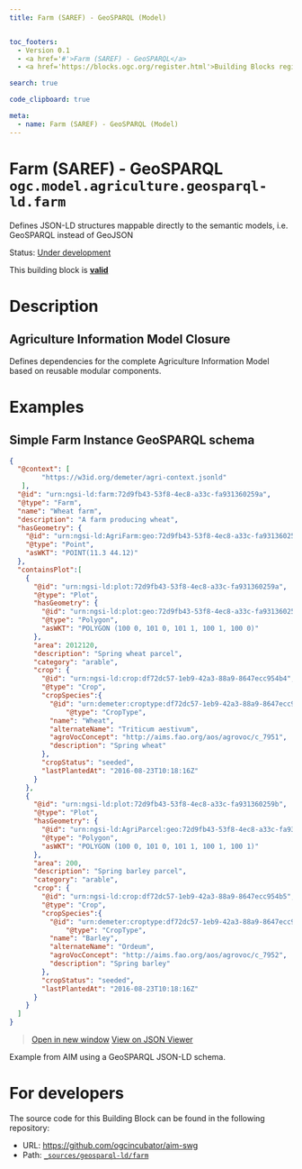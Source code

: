 ```yaml
---
title: Farm (SAREF) - GeoSPARQL (Model)


toc_footers:
  - Version 0.1
  - <a href='#'>Farm (SAREF) - GeoSPARQL</a>
  - <a href='https://blocks.ogc.org/register.html'>Building Blocks register</a>

search: true

code_clipboard: true

meta:
  - name: Farm (SAREF) - GeoSPARQL (Model)
---
```



# Farm (SAREF) - GeoSPARQL `ogc.model.agriculture.geosparql-ld.farm`

Defines JSON-LD structures mappable directly to the semantic models, i.e. GeoSPARQL instead of GeoJSON

<p class="status">
    <span data-rainbow-uri="http://www.opengis.net/def/status">Status</span>:
    <a href="http://www.opengis.net/def/status/under-development" target="_blank" data-rainbow-uri>Under development</a>
</p>

<aside class="success">
This building block is <strong><a href="https://github.com/ogcincubator/aim-swg/blob/main/build/tests/model/agriculture/geosparql-ld/farm/" target="_blank">valid</a></strong>
</aside>

# Description

## Agriculture Information Model Closure

Defines dependencies for the complete Agriculture Information Model based on reusable modular components.





# Examples

## Simple Farm Instance GeoSPARQL schema



```json
{
  "@context": [
  		"https://w3id.org/demeter/agri-context.jsonld"
   ],
  "@id": "urn:ngsi-ld:farm:72d9fb43-53f8-4ec8-a33c-fa931360259a",
  "@type": "Farm",
  "name": "Wheat farm",
  "description": "A farm producing wheat",
  "hasGeometry": {
    "@id": "urn:ngsi-ld:AgriFarm:geo:72d9fb43-53f8-4ec8-a33c-fa931360259x",
    "@type": "Point",
    "asWKT": "POINT(11.3 44.12)"
  },
  "containsPlot":[
    {
      "@id": "urn:ngsi-ld:plot:72d9fb43-53f8-4ec8-a33c-fa931360259a",
      "@type": "Plot",
      "hasGeometry": {
        "@id": "urn:ngsi-ld:plot:geo:72d9fb43-53f8-4ec8-a33c-fa931360259y",
        "@type": "Polygon",
        "asWKT": "POLYGON (100 0, 101 0, 101 1, 100 1, 100 0)"
      },
      "area": 2012120,
      "description": "Spring wheat parcel",
      "category": "arable",
      "crop": {
        "@id": "urn:ngsi-ld:crop:df72dc57-1eb9-42a3-88a9-8647ecc954b4",
        "@type": "Crop",
        "cropSpecies":{
          "@id": "urn:demeter:croptype:df72dc57-1eb9-42a3-88a9-8647ecc954b4",
		      "@type": "CropType",
          "name": "Wheat",
          "alternateName": "Triticum aestivum",
          "agroVocConcept": "http://aims.fao.org/aos/agrovoc/c_7951",
          "description": "Spring wheat"
        },
        "cropStatus": "seeded",
        "lastPlantedAt": "2016-08-23T10:18:16Z"
      }
    },
    {
      "@id": "urn:ngsi-ld:plot:72d9fb43-53f8-4ec8-a33c-fa931360259b",
      "@type": "Plot",
      "hasGeometry": {
        "@id": "urn:ngsi-ld:AgriParcel:geo:72d9fb43-53f8-4ec8-a33c-fa931360259z",
        "@type": "Polygon",
        "asWKT": "POLYGON (100 0, 101 0, 101 1, 100 1, 100 1)"
      },
      "area": 200,
      "description": "Spring barley parcel",
      "category": "arable",
      "crop": {
        "@id": "urn:ngsi-ld:crop:df72dc57-1eb9-42a3-88a9-8647ecc954b5",
        "@type": "Crop",
        "cropSpecies":{
          "@id": "urn:demeter:croptype:df72dc57-1eb9-42a3-88a9-8647ecc954b5",
		      "@type": "CropType",
          "name": "Barley",
          "alternateName": "Ordeum",
          "agroVocConcept": "http://aims.fao.org/aos/agrovoc/c_7952",
          "description": "Spring barley"
        },
        "cropStatus": "seeded",
        "lastPlantedAt": "2016-08-23T10:18:16Z"
      }
    }
  ]
}
```

<blockquote class="lang-specific json">
  <p class="example-links">
    <a target="_blank" href="https://ogcincubator.github.io/aim-swg/build/tests/model/agriculture/geosparql-ld/farm/example_1_1.json">Open in new window</a>
    <a target="_blank" href="https://avillar.github.io/TreedocViewer/?dataParser=json&amp;dataUrl=https%3A%2F%2Fogcincubator.github.io%2Faim-swg%2Fbuild%2Ftests%2Fmodel%2Fagriculture%2Fgeosparql-ld%2Ffarm%2Fexample_1_1.json&amp;expand=2&amp;option=%7B%22showTable%22%3A+false%7D">View on JSON Viewer</a></p>
</blockquote>


Example from AIM  using a GeoSPARQL JSON-LD schema. 


# For developers

The source code for this Building Block can be found in the following repository:

* URL: <a href="https://github.com/ogcincubator/aim-swg" target="_blank">https://github.com/ogcincubator/aim-swg</a>
* Path:
<code><a href="https://github.com/ogcincubator/aim-swg/blob/HEAD/_sources/geosparql-ld/farm" target="_blank">_sources/geosparql-ld/farm</a></code>

